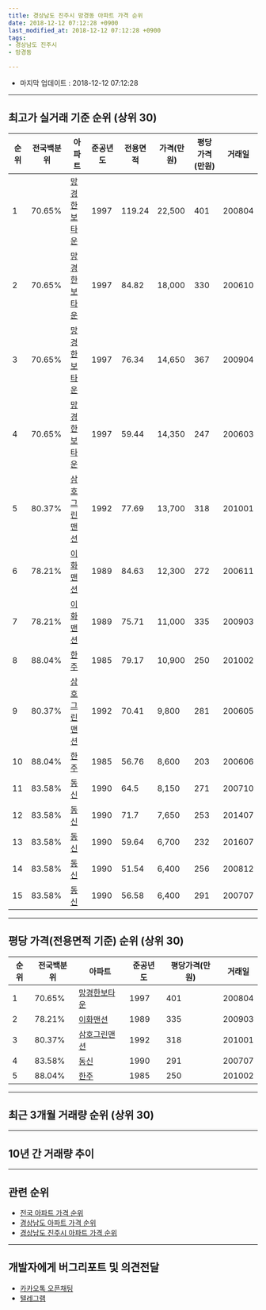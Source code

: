 ```yaml
---
title: 경상남도 진주시 망경동 아파트 가격 순위
date: 2018-12-12 07:12:28 +0900
last_modified_at: 2018-12-12 07:12:28 +0900
tags:
- 경상남도 진주시
- 망경동

---
```


* 마지막 업데이트 : 2018-12-12 07:12:28

---

## 최고가 실거래 기준 순위 (상위 30)


|순위|전국백분위|아파트|준공년도|전용면적|가격(만원)|평당가격(만원)|거래일|
|---|---|---|---|---|---|---|---|
|1|70.65%|[망경한보타운](https://search.naver.com/search.naver?query=%EA%B2%BD%EC%83%81%EB%82%A8%EB%8F%84+%EC%A7%84%EC%A3%BC%EC%8B%9C+%EB%A7%9D%EA%B2%BD%EB%8F%99+%EB%A7%9D%EA%B2%BD%ED%95%9C%EB%B3%B4%ED%83%80%EC%9A%B4)|1997|119.24|22,500|401|200804|
|2|70.65%|[망경한보타운](https://search.naver.com/search.naver?query=%EA%B2%BD%EC%83%81%EB%82%A8%EB%8F%84+%EC%A7%84%EC%A3%BC%EC%8B%9C+%EB%A7%9D%EA%B2%BD%EB%8F%99+%EB%A7%9D%EA%B2%BD%ED%95%9C%EB%B3%B4%ED%83%80%EC%9A%B4)|1997|84.82|18,000|330|200610|
|3|70.65%|[망경한보타운](https://search.naver.com/search.naver?query=%EA%B2%BD%EC%83%81%EB%82%A8%EB%8F%84+%EC%A7%84%EC%A3%BC%EC%8B%9C+%EB%A7%9D%EA%B2%BD%EB%8F%99+%EB%A7%9D%EA%B2%BD%ED%95%9C%EB%B3%B4%ED%83%80%EC%9A%B4)|1997|76.34|14,650|367|200904|
|4|70.65%|[망경한보타운](https://search.naver.com/search.naver?query=%EA%B2%BD%EC%83%81%EB%82%A8%EB%8F%84+%EC%A7%84%EC%A3%BC%EC%8B%9C+%EB%A7%9D%EA%B2%BD%EB%8F%99+%EB%A7%9D%EA%B2%BD%ED%95%9C%EB%B3%B4%ED%83%80%EC%9A%B4)|1997|59.44|14,350|247|200603|
|5|80.37%|[삼호그린맨션](https://search.naver.com/search.naver?query=%EA%B2%BD%EC%83%81%EB%82%A8%EB%8F%84+%EC%A7%84%EC%A3%BC%EC%8B%9C+%EB%A7%9D%EA%B2%BD%EB%8F%99+%EC%82%BC%ED%98%B8%EA%B7%B8%EB%A6%B0%EB%A7%A8%EC%85%98)|1992|77.69|13,700|318|201001|
|6|78.21%|[이화맨션](https://search.naver.com/search.naver?query=%EA%B2%BD%EC%83%81%EB%82%A8%EB%8F%84+%EC%A7%84%EC%A3%BC%EC%8B%9C+%EB%A7%9D%EA%B2%BD%EB%8F%99+%EC%9D%B4%ED%99%94%EB%A7%A8%EC%85%98)|1989|84.63|12,300|272|200611|
|7|78.21%|[이화맨션](https://search.naver.com/search.naver?query=%EA%B2%BD%EC%83%81%EB%82%A8%EB%8F%84+%EC%A7%84%EC%A3%BC%EC%8B%9C+%EB%A7%9D%EA%B2%BD%EB%8F%99+%EC%9D%B4%ED%99%94%EB%A7%A8%EC%85%98)|1989|75.71|11,000|335|200903|
|8|88.04%|[한주](https://search.naver.com/search.naver?query=%EA%B2%BD%EC%83%81%EB%82%A8%EB%8F%84+%EC%A7%84%EC%A3%BC%EC%8B%9C+%EB%A7%9D%EA%B2%BD%EB%8F%99+%ED%95%9C%EC%A3%BC)|1985|79.17|10,900|250|201002|
|9|80.37%|[삼호그린맨션](https://search.naver.com/search.naver?query=%EA%B2%BD%EC%83%81%EB%82%A8%EB%8F%84+%EC%A7%84%EC%A3%BC%EC%8B%9C+%EB%A7%9D%EA%B2%BD%EB%8F%99+%EC%82%BC%ED%98%B8%EA%B7%B8%EB%A6%B0%EB%A7%A8%EC%85%98)|1992|70.41|9,800|281|200605|
|10|88.04%|[한주](https://search.naver.com/search.naver?query=%EA%B2%BD%EC%83%81%EB%82%A8%EB%8F%84+%EC%A7%84%EC%A3%BC%EC%8B%9C+%EB%A7%9D%EA%B2%BD%EB%8F%99+%ED%95%9C%EC%A3%BC)|1985|56.76|8,600|203|200606|
|11|83.58%|[동신](https://search.naver.com/search.naver?query=%EA%B2%BD%EC%83%81%EB%82%A8%EB%8F%84+%EC%A7%84%EC%A3%BC%EC%8B%9C+%EB%A7%9D%EA%B2%BD%EB%8F%99+%EB%8F%99%EC%8B%A0)|1990|64.5|8,150|271|200710|
|12|83.58%|[동신](https://search.naver.com/search.naver?query=%EA%B2%BD%EC%83%81%EB%82%A8%EB%8F%84+%EC%A7%84%EC%A3%BC%EC%8B%9C+%EB%A7%9D%EA%B2%BD%EB%8F%99+%EB%8F%99%EC%8B%A0)|1990|71.7|7,650|253|201407|
|13|83.58%|[동신](https://search.naver.com/search.naver?query=%EA%B2%BD%EC%83%81%EB%82%A8%EB%8F%84+%EC%A7%84%EC%A3%BC%EC%8B%9C+%EB%A7%9D%EA%B2%BD%EB%8F%99+%EB%8F%99%EC%8B%A0)|1990|59.64|6,700|232|201607|
|14|83.58%|[동신](https://search.naver.com/search.naver?query=%EA%B2%BD%EC%83%81%EB%82%A8%EB%8F%84+%EC%A7%84%EC%A3%BC%EC%8B%9C+%EB%A7%9D%EA%B2%BD%EB%8F%99+%EB%8F%99%EC%8B%A0)|1990|51.54|6,400|256|200812|
|15|83.58%|[동신](https://search.naver.com/search.naver?query=%EA%B2%BD%EC%83%81%EB%82%A8%EB%8F%84+%EC%A7%84%EC%A3%BC%EC%8B%9C+%EB%A7%9D%EA%B2%BD%EB%8F%99+%EB%8F%99%EC%8B%A0)|1990|56.58|6,400|291|200707|


---

## 평당 가격(전용면적 기준) 순위 (상위 30)


|순위|전국백분위|아파트|준공년도|평당가격(만원)|거래일|
|---|---|---|---|---|---|
|1|70.65%|[망경한보타운](https://search.naver.com/search.naver?query=%EA%B2%BD%EC%83%81%EB%82%A8%EB%8F%84+%EC%A7%84%EC%A3%BC%EC%8B%9C+%EB%A7%9D%EA%B2%BD%EB%8F%99+%EB%A7%9D%EA%B2%BD%ED%95%9C%EB%B3%B4%ED%83%80%EC%9A%B4)|1997|401|200804|
|2|78.21%|[이화맨션](https://search.naver.com/search.naver?query=%EA%B2%BD%EC%83%81%EB%82%A8%EB%8F%84+%EC%A7%84%EC%A3%BC%EC%8B%9C+%EB%A7%9D%EA%B2%BD%EB%8F%99+%EC%9D%B4%ED%99%94%EB%A7%A8%EC%85%98)|1989|335|200903|
|3|80.37%|[삼호그린맨션](https://search.naver.com/search.naver?query=%EA%B2%BD%EC%83%81%EB%82%A8%EB%8F%84+%EC%A7%84%EC%A3%BC%EC%8B%9C+%EB%A7%9D%EA%B2%BD%EB%8F%99+%EC%82%BC%ED%98%B8%EA%B7%B8%EB%A6%B0%EB%A7%A8%EC%85%98)|1992|318|201001|
|4|83.58%|[동신](https://search.naver.com/search.naver?query=%EA%B2%BD%EC%83%81%EB%82%A8%EB%8F%84+%EC%A7%84%EC%A3%BC%EC%8B%9C+%EB%A7%9D%EA%B2%BD%EB%8F%99+%EB%8F%99%EC%8B%A0)|1990|291|200707|
|5|88.04%|[한주](https://search.naver.com/search.naver?query=%EA%B2%BD%EC%83%81%EB%82%A8%EB%8F%84+%EC%A7%84%EC%A3%BC%EC%8B%9C+%EB%A7%9D%EA%B2%BD%EB%8F%99+%ED%95%9C%EC%A3%BC)|1985|250|201002|


---

## 최근 3개월 거래량 순위 (상위 30)


<div style="width:100%;">
    <canvas id="deal_count_ranking" height="250"></canvas>
</div>


<script>
new Chart(document.getElementById("deal_count_ranking"), {
    type: 'horizontalBar',
    data: {
        labels: ['망경한보타운', '동신'],
        datasets: [{
            label: '실거래 수',
            data: [8, 2],
            borderColor: "rgba(255, 0, 128, 1)",
            backgroundColor: "rgba(255, 0, 128, 0.5)",
            fill: false,
        }]
    },
    options: {
        responsive: true,
        title: {
            display: true,
            text: '최근 3개월 거래량 순위'
        },
        tooltips: {
            mode: 'index',
            intersect: false,
            callbacks: {
                title: function(tooltipItems, data) {
                    return "실거래 수:";
                },
                label: function(tooltipItem, data) {
                    return data.labels[tooltipItem.index] + ": " + tooltipItem.xLabel;
                }
            }
        },
        hover: {
            mode: 'nearest',
            intersect: true
        },
        scales: {
            xAxes: [{
                display: true,
                scaleLabel: {
                    display: true,
                    labelString: '실거래 수'
                },
                ticks: {
                    suggestedMin: 0,
                }
            }],
            yAxes: [{
                display: true,
                ticks: {
                    autoSkip: false,
                    callback: function(value, index, values) {
                        if (value.length > 15)
                            return value.substr(0, 13) + "...";
                        else
                            return value;
                    }
                },
                scaleLabel: {
                    display: false,
                }
            }]
        }
    }
});

</script>


---

## 10년 간 거래량 추이


<div style="width:100%;">
    <canvas id="deal_progress" height="250"></canvas>
</div>

<script>
new Chart(document.getElementById("deal_progress"), {
    type: 'line',
    data: {
        labels: ['200812','200901','200902','200903','200904','200905','200906','200907','200908','200909','200910','200911','200912','201001','201002','201003','201004','201005','201006','201007','201008','201009','201010','201011','201012','201101','201102','201103','201104','201105','201106','201107','201108','201109','201110','201111','201112','201201','201202','201203','201204','201205','201206','201207','201208','201209','201210','201211','201212','201301','201302','201303','201304','201305','201306','201307','201308','201309','201310','201311','201312','201401','201402','201403','201404','201405','201406','201407','201408','201409','201410','201411','201412','201501','201502','201503','201504','201505','201506','201507','201508','201509','201510','201511','201512','201601','201602','201603','201604','201605','201606','201607','201608','201609','201610','201611','201612','201701','201702','201703','201704','201705','201706','201707','201708','201709','201710','201711','201712','201801','201802','201803','201804','201805','201806','201807','201808','201809','201810','201811','201812'],
        datasets: [{
            label: '실거래 수',
            pointRadius: 1,
            data: [3, 1, 4, 10, 5, 1, 1, 4, 3, 6, 6, 5, 9, 8, 10, 18, 12, 11, 2, 5, 4, 1, 6, 4, 5, 6, 6, 2, 5, 7, 2, 1, 4, 5, 5, 3, 7, 6, 7, 5, 3, 1, 6, 1, 3, 3, 3, 5, 4, 2, 10, 9, 6, 8, 2, 5, 5, 6, 4, 3, 7, 5, 3, 4, 11, 2, 6, 7, 9, 7, 7, 3, 8, 9, 3, 5, 13, 7, 6, 4, 9, 4, 12, 7, 3, 9, 5, 4, 8, 4, 3, 8, 1, 4, 5, 10, 2, 5, 8, 10, 4, 6, 2, 5, 5, 9, 3, 7, 3, 6, 2, 5, 9, 3, 2, 3, 5, 4, 7, 3, 0],
            borderColor: "rgba(255, 201, 14, 1)",
            backgroundColor: "rgba(255, 201, 14, 0.5)",
            fill: true,
        }]
    },
    options: {
        responsive: true,
        title: {
            display: true,
            text: '10년간 거래량 추이'
        },
        tooltips: {
            mode: 'index',
            intersect: false,
        },
        hover: {
            mode: 'nearest',
            intersect: true
        },
        scales: {
            xAxes: [{
                display: true,
                scaleLabel: {
                    display: true,
                    labelString: '년/월'
                }
            }],
            yAxes: [{
                display: true,
                ticks: {
                    suggestedMin: 0,
                },
                scaleLabel: {
                    display: true,
                    labelString: '실거래 수'
                }
            }]
        }
    }
});

</script>


---

## 관련 순위

- [전국 아파트 가격 순위](https://inasie.github.io/apt-ranking/전국)
- [경상남도 아파트 가격 순위](https://inasie.github.io/apt-ranking/경상남도)
- [경상남도 진주시 아파트 가격 순위](https://inasie.github.io/apt-ranking/경상남도-진주시)


---

## 개발자에게 버그리포트 및 의견전달

- [카카오톡 오픈채팅](https://open.kakao.com/o/gLJUAP4)
- [텔레그램](https://t.me/inasie)

